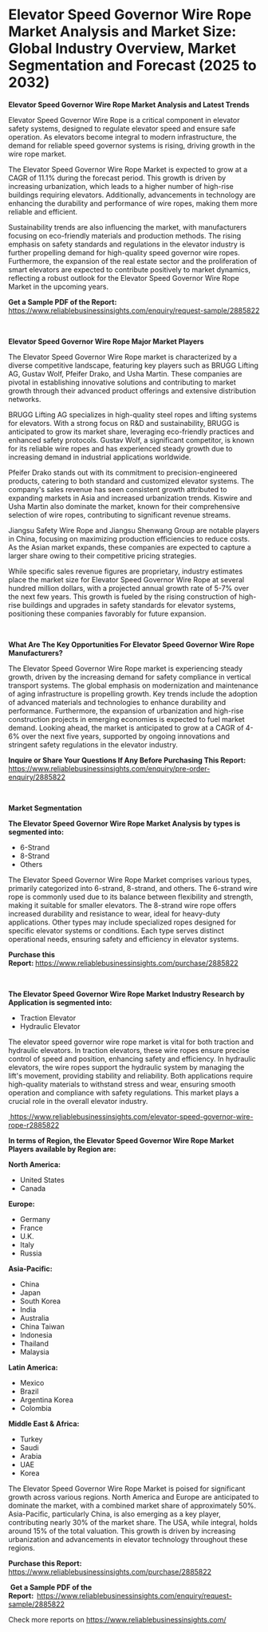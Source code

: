<p><h1>Elevator Speed Governor Wire Rope Market Analysis and Market Size: Global Industry Overview, Market Segmentation and Forecast (2025 to 2032)</h1></p><p><strong>Elevator Speed Governor Wire Rope Market Analysis and Latest Trends</strong></p>
<p><p>Elevator Speed Governor Wire Rope is a critical component in elevator safety systems, designed to regulate elevator speed and ensure safe operation. As elevators become integral to modern infrastructure, the demand for reliable speed governor systems is rising, driving growth in the wire rope market. </p><p>The Elevator Speed Governor Wire Rope Market is expected to grow at a CAGR of 11.1% during the forecast period. This growth is driven by increasing urbanization, which leads to a higher number of high-rise buildings requiring elevators. Additionally, advancements in technology are enhancing the durability and performance of wire ropes, making them more reliable and efficient. </p><p>Sustainability trends are also influencing the market, with manufacturers focusing on eco-friendly materials and production methods. The rising emphasis on safety standards and regulations in the elevator industry is further propelling demand for high-quality speed governor wire ropes. Furthermore, the expansion of the real estate sector and the proliferation of smart elevators are expected to contribute positively to market dynamics, reflecting a robust outlook for the Elevator Speed Governor Wire Rope Market in the upcoming years.</p></p>
<p><strong>Get a Sample PDF of the Report:&nbsp;</strong> <a href="https://www.reliablebusinessinsights.com/enquiry/request-sample/2885822?utm_campaign=2269&utm_medium=2&utm_source=Github&utm_content=ia&utm_term=13032025&utm_id=elevator-speed-governor-wire-rope">https://www.reliablebusinessinsights.com/enquiry/request-sample/2885822</a></p>
<p>&nbsp;</p>
<p><strong>Elevator Speed Governor Wire Rope Major Market Players</strong></p>
<p><p>The Elevator Speed Governor Wire Rope market is characterized by a diverse competitive landscape, featuring key players such as BRUGG Lifting AG, Gustav Wolf, Pfeifer Drako, and Usha Martin. These companies are pivotal in establishing innovative solutions and contributing to market growth through their advanced product offerings and extensive distribution networks.</p><p>BRUGG Lifting AG specializes in high-quality steel ropes and lifting systems for elevators. With a strong focus on R&D and sustainability, BRUGG is anticipated to grow its market share, leveraging eco-friendly practices and enhanced safety protocols. Gustav Wolf, a significant competitor, is known for its reliable wire ropes and has experienced steady growth due to increasing demand in industrial applications worldwide.</p><p>Pfeifer Drako stands out with its commitment to precision-engineered products, catering to both standard and customized elevator systems. The company's sales revenue has seen consistent growth attributed to expanding markets in Asia and increased urbanization trends. Kiswire and Usha Martin also dominate the market, known for their comprehensive selection of wire ropes, contributing to significant revenue streams.</p><p>Jiangsu Safety Wire Rope and Jiangsu Shenwang Group are notable players in China, focusing on maximizing production efficiencies to reduce costs. As the Asian market expands, these companies are expected to capture a larger share owing to their competitive pricing strategies.</p><p>While specific sales revenue figures are proprietary, industry estimates place the market size for Elevator Speed Governor Wire Rope at several hundred million dollars, with a projected annual growth rate of 5-7% over the next few years. This growth is fueled by the rising construction of high-rise buildings and upgrades in safety standards for elevator systems, positioning these companies favorably for future expansion.</p></p>
<p>&nbsp;</p>
<p><strong>What Are The Key Opportunities For Elevator Speed Governor Wire Rope Manufacturers?</strong></p>
<p><p>The Elevator Speed Governor Wire Rope market is experiencing steady growth, driven by the increasing demand for safety compliance in vertical transport systems. The global emphasis on modernization and maintenance of aging infrastructure is propelling growth. Key trends include the adoption of advanced materials and technologies to enhance durability and performance. Furthermore, the expansion of urbanization and high-rise construction projects in emerging economies is expected to fuel market demand. Looking ahead, the market is anticipated to grow at a CAGR of 4-6% over the next five years, supported by ongoing innovations and stringent safety regulations in the elevator industry.</p></p>
<p><strong>Inquire or Share Your Questions If Any Before Purchasing This Report:</strong> <a href="https://www.reliablebusinessinsights.com/enquiry/pre-order-enquiry/2885822?utm_campaign=2269&utm_medium=2&utm_source=Github&utm_content=ia&utm_term=13032025&utm_id=elevator-speed-governor-wire-rope">https://www.reliablebusinessinsights.com/enquiry/pre-order-enquiry/2885822</a></p>
<p>&nbsp;</p>
<p><strong>Market Segmentation</strong></p>
<p><strong>The Elevator Speed Governor Wire Rope Market Analysis by types is segmented into:</strong></p>
<p><ul><li>6-Strand</li><li>8-Strand</li><li>Others</li></ul></p>
<p><p>The Elevator Speed Governor Wire Rope Market comprises various types, primarily categorized into 6-strand, 8-strand, and others. The 6-strand wire rope is commonly used due to its balance between flexibility and strength, making it suitable for smaller elevators. The 8-strand wire rope offers increased durability and resistance to wear, ideal for heavy-duty applications. Other types may include specialized ropes designed for specific elevator systems or conditions. Each type serves distinct operational needs, ensuring safety and efficiency in elevator systems.</p></p>
<p><strong>Purchase this Report:&nbsp;</strong><a href="https://www.reliablebusinessinsights.com/purchase/2885822?utm_campaign=2269&utm_medium=2&utm_source=Github&utm_content=ia&utm_term=13032025&utm_id=elevator-speed-governor-wire-rope">https://www.reliablebusinessinsights.com/purchase/2885822</a></p>
<p>&nbsp;</p>
<p><strong>The Elevator Speed Governor Wire Rope Market Industry Research by Application is segmented into:</strong></p>
<p><ul><li>Traction Elevator</li><li>Hydraulic Elevator</li></ul></p>
<p><p>The elevator speed governor wire rope market is vital for both traction and hydraulic elevators. In traction elevators, these wire ropes ensure precise control of speed and position, enhancing safety and efficiency. In hydraulic elevators, the wire ropes support the hydraulic system by managing the lift's movement, providing stability and reliability. Both applications require high-quality materials to withstand stress and wear, ensuring smooth operation and compliance with safety regulations. This market plays a crucial role in the overall elevator industry.</p></p>
<p><a href="https://www.reliablebusinessinsights.com/elevator-speed-governor-wire-rope-r2885822?utm_campaign=2269&utm_medium=2&utm_source=Github&utm_content=ia&utm_term=13032025&utm_id=elevator-speed-governor-wire-rope">&nbsp;https://www.reliablebusinessinsights.com/elevator-speed-governor-wire-rope-r2885822</a></p>
<p><strong>In terms of Region, the Elevator Speed Governor Wire Rope Market Players available by Region are:</strong></p>
<p>
    <p> <strong> North America: </strong>
        <ul>
            <li>United States</li>
            <li>Canada</li>
        </ul>
        </p> 
    <p> <strong> Europe: </strong>
        <ul>
            <li>Germany</li>
            <li>France</li>
            <li>U.K.</li>
            <li>Italy</li>
            <li>Russia</li>
        </ul>
        </p> 
    <p> <strong> Asia-Pacific: </strong>
        <ul>
            <li>China</li>
            <li>Japan</li>
            <li>South Korea</li>
            <li>India</li>
            <li>Australia</li>
            <li>China Taiwan</li>
            <li>Indonesia</li>
            <li>Thailand</li>
            <li>Malaysia</li>
        </ul>
        </p> 
    <p> <strong> Latin America: </strong>
        <ul>
            <li>Mexico</li>
            <li>Brazil</li>
            <li>Argentina Korea</li>
            <li>Colombia</li>
        </ul>
        </p> 
    <p> <strong> Middle East & Africa: </strong>
        <ul>
            <li>Turkey</li>
            <li>Saudi</li>
            <li>Arabia</li>
            <li>UAE</li>
            <li>Korea</li>
        </ul>
    </p>
    </p>
<p><p>The Elevator Speed Governor Wire Rope Market is poised for significant growth across various regions. North America and Europe are anticipated to dominate the market, with a combined market share of approximately 50%. Asia-Pacific, particularly China, is also emerging as a key player, contributing nearly 30% of the market share. The USA, while integral, holds around 15% of the total valuation. This growth is driven by increasing urbanization and advancements in elevator technology throughout these regions.</p></p>
<p><strong>Purchase this Report: </strong><a href="https://www.reliablebusinessinsights.com/purchase/2885822?utm_campaign=2269&utm_medium=2&utm_source=Github&utm_content=ia&utm_term=13032025&utm_id=elevator-speed-governor-wire-rope">https://www.reliablebusinessinsights.com/purchase/2885822</a></p>
<p>&nbsp;<strong>Get a Sample PDF of the Report:&nbsp;&nbsp;</strong><a href="https://www.reliablebusinessinsights.com/enquiry/request-sample/2885822?utm_campaign=2269&utm_medium=2&utm_source=Github&utm_content=ia&utm_term=13032025&utm_id=elevator-speed-governor-wire-rope">https://www.reliablebusinessinsights.com/enquiry/request-sample/2885822</a></p>
<p><strong></strong></p>
<p>Check more reports on <a href="https://www.reliablebusinessinsights.com/?utm_campaign=2269&utm_medium=2&utm_source=Github&utm_content=ia&utm_term=13032025&utm_id=elevator-speed-governor-wire-rope">https://www.reliablebusinessinsights.com/</a></p>